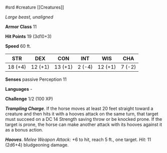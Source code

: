  #srd #creature [[Creatures]]

*Large beast, unaligned*

**Armor Class** 11

**Hit Points** 19 (3d10+3)

**Speed** 60 ft.

| STR     | DEX     | CON     | INT    | WIS     | CHA    |
|---------|---------|---------|--------|---------|--------|
| 18 (+4) | 12 (+1) | 13 (+1) | 2 (-4) | 12 (+1) | 7 (-2) |

**Senses** passive Perception 11

**Languages** -

**Challenge** 1/2 (100 XP)

***Trampling Charge***. If the horse moves at least 20 feet straight toward a creature and then hits it with a hooves attack on the same turn, that target must succeed on a DC 14 Strength saving throw or be knocked prone. If the target is prone, the horse can make another attack with its hooves against it as a bonus action.


***Hooves***. *Melee Weapon Attack:* +6 to hit, reach 5 ft., one target. *Hit:* 11 (2d6+4) bludgeoning damage.
